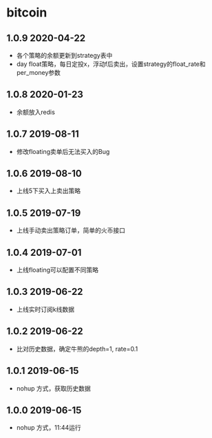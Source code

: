 # bitcoin

## 1.0.9 2020-04-22
- 各个策略的余额更新到strategy表中
- day float策略，每日定投x，浮动f后卖出，设置strategy的float_rate和per_money参数

## 1.0.8 2020-01-23
- 余额放入redis

## 1.0.7 2019-08-11
- 修改floating卖单后无法买入的Bug

## 1.0.6 2019-08-10
- 上线5下买入上卖出策略

## 1.0.5 2019-07-19
- 上线手动卖出策略订单，简单的火币接口

## 1.0.4 2019-07-01
- 上线floating可以配置不同策略

## 1.0.3 2019-06-22
- 上线实时订阅k线数据

## 1.0.2 2019-06-22
- 比对历史数据，确定牛熊的depth=1, rate=0.1

## 1.0.1 2019-06-15
- nohup 方式，获取历史数据

## 1.0.0 2019-06-15
- nohup 方式，11:44运行
